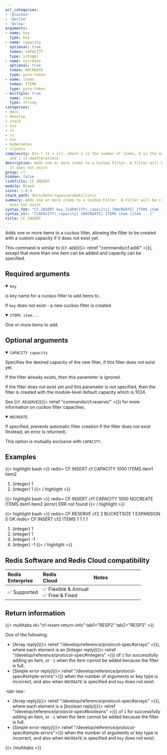 ```yaml
---
acl_categories:
- '@cuckoo'
- '@write'
- '@slow'
arguments:
- name: key
  type: key
- name: capacity
  optional: true
  token: CAPACITY
  type: integer
- name: nocreate
  optional: true
  token: NOCREATE
  type: pure-token
- name: items
  token: ITEMS
  type: pure-token
- multiple: true
  name: item
  type: string
categories:
- docs
- develop
- stack
- oss
- rs
- rc
- oss
- kubernetes
- clients
complexity: O(n * (k + i)), where n is the number of items, k is the number of sub-filters
  and i is maxIterations
description: Adds one or more items to a Cuckoo Filter. A filter will be created if
  it does not exist
group: cf
hidden: false
linkTitle: CF.INSERT
module: Bloom
since: 1.0.0
stack_path: docs/data-types/probabilistic
summary: Adds one or more items to a Cuckoo Filter. A filter will be created if it
  does not exist
syntax_fmt: "CF.INSERT key [CAPACITY\_capacity] [NOCREATE] ITEMS item [item ...]"
syntax_str: "[CAPACITY\_capacity] [NOCREATE] ITEMS item [item ...]"
title: CF.INSERT
---
```

Adds one or more items to a cuckoo filter, allowing the filter to be created with a custom capacity if it does not exist yet.

This command is similar to [`CF.ADD`]({{< relref "commands/cf.add/" >}}), except that more than one item can be added and capacity can be specified.

## Required arguments

<details open><summary><code>key</code></summary>

is key name for a cuckoo filter to add items to.

If `key` does not exist - a new cuckoo filter is created.
</details>

<details open><summary><code>ITEMS item...</code></summary>

One or more items to add.
</details>

## Optional arguments

<details open><summary><code>CAPACITY capacity</code></summary>
    
Specifies the desired capacity of the new filter, if this filter does not exist yet.
    
If the filter already exists, then this parameter is ignored.
    
If the filter does not exist yet and this parameter is *not* specified, then the filter is created with the module-level default capacity which is 1024.

See [`CF.RESERVE`]({{< relref "commands/cf.reserve/" >}}) for more information on cuckoo filter capacities.
</details>
    
<details open><summary><code>NOCREATE</code></summary>
  
If specified, prevents automatic filter creation if the filter does not exist (Instead, an error is returned).
    
This option is mutually exclusive with `CAPACITY`.
</details>

## Examples

{{< highlight bash >}}
redis> CF.INSERT cf CAPACITY 1000 ITEMS item1 item2 
1) (integer) 1
2) (integer) 1
{{< / highlight >}}

{{< highlight bash >}}
redis> CF.INSERT cf1 CAPACITY 1000 NOCREATE ITEMS item1 item2 
(error) ERR not found
{{< / highlight >}}

{{< highlight bash >}}
redis> CF.RESERVE cf2 2 BUCKETSIZE 1 EXPANSION 0
OK
redis> CF.INSERT cf2 ITEMS 1 1 1 1
1) (integer) 1
2) (integer) 1
3) (integer) -1
4) (integer) -1
{{< / highlight >}}

## Redis Software and Redis Cloud compatibility

| Redis<br />Enterprise | Redis<br />Cloud | <span style="min-width: 9em; display: table-cell">Notes</span> |
|:----------------------|:-----------------|:------|
| <span title="Supported">&#x2705; Supported</span><br /> | <span title="Supported">&#x2705; Flexible & Annual</span><br /><span title="Supported">&#x2705; Free & Fixed</nobr></span> |  |


## Return information

{{< multitabs id="cf-insert-return-info" 
    tab1="RESP2" 
    tab2="RESP3" >}}

One of the following:

* [Array reply]({{< relref "/develop/reference/protocol-spec#arrays" >}}), where each element is an [Integer reply]({{< relref "/develop/reference/protocol-spec#integers" >}}) of `1` for successfully adding an item, or `-1` when the item cannot be added because the filter is full.
* [Simple error reply]({{< relref "/develop/reference/protocol-spec#simple-errors">}}) when the number of arguments or key type is incorrect, and also when `NOCREATE` is specified and `key` does not exist.

-tab-sep-

* [Array reply]({{< relref "/develop/reference/protocol-spec#arrays" >}}), where each element is a [boolean reply]({{< relref "/develop/reference/protocol-spec#booleans" >}}) of `1` for successfully adding an item, or `-1` when the item cannot be added because the filter is full.
* [Simple error reply]({{< relref "/develop/reference/protocol-spec#simple-errors">}}) when the number of arguments or key type is incorrect, and also when `NOCREATE` is specified and `key` does not exist.

{{< /multitabs >}}
